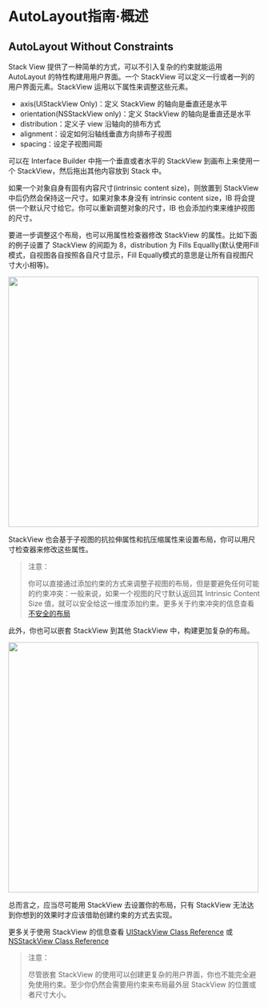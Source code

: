 # AutoLayout指南·概述

[]()

## AutoLayout Without Constraints

Stack View 提供了一种简单的方式，可以不引入复杂的约束就能运用 AutoLayout 的特性构建用用户界面。一个 StackView 可以定义一行或者一列的用户界面元素。StackView 运用以下属性来调整这些元素。

* axis(UIStackView Only)：定义 StackView 的轴向是垂直还是水平
* orientation(NSStackView only)：定义 StackView 的轴向是垂直还是水平
* distribution：定义子 view 沿轴向的排布方式
* alignment：设定如何沿轴线垂直方向排布子视图
* spacing：设定子视图间距

可以在 Interface Builder 中拖一个垂直或者水平的 StackView 到画布上来使用一个 StackView，然后拖出其他内容放到 Stack 中。

如果一个对象自身有固有内容尺寸(intrinsic content size)，则放置到 StackView 中后仍然会保持这一尺寸。如果对象本身没有 intrinsic content size，IB 将会提供一个默认尺寸给它。你可以重新调整对象的尺寸，IB 也会添加约束来维护视图的尺寸。

要进一步调整这个布局，也可以用属性检查器修改 StackView 的属性。比如下面的例子设置了 StackView 的间距为 8，distribution 为 Fills Equallly(默认使用Fill模式，自视图各自按照各自尺寸显示，Fill Equally模式的意思是让所有自视图尺寸大小相等)。

<img src="https://developer.apple.com/library/content/documentation/UserExperience/Conceptual/AutolayoutPG/Art/IB_StackView_Simple_2x.png" width=500>

StackView 也会基于子视图的抗拉伸属性和抗压缩属性来设置布局，你可以用尺寸检查器来修改这些属性。

> 注意：
> 
> 你可以直接通过添加约束的方式来调整子视图的布局，但是要避免任何可能的约束冲突：一般来说，如果一个视图的尺寸默认返回其 Intrinsic Content Size 值，就可以安全给这一维度添加约束。更多关于约束冲突的信息查看 [不安全的布局](https://developer.apple.com/library/content/documentation/UserExperience/Conceptual/AutolayoutPG/ConflictingLayouts.html#//apple_ref/doc/uid/TP40010853-CH19-SW1)

此外，你也可以嵌套 StackView 到其他 StackView 中，构建更加复杂的布局。

<img src="https://developer.apple.com/library/content/documentation/UserExperience/Conceptual/AutolayoutPG/Art/IB_StackView_NestedStacks_2x.png" width=500>

总而言之，应当尽可能用 StackView 去设置你的布局，只有 StackView 无法达到你想到的效果时才应该借助创建约束的方式去实现。

更多关于使用 StackView 的信息查看 [UIStackView Class Reference](https://developer.apple.com/documentation/uikit/uistackview) 或 [NSStackView Class Reference](https://developer.apple.com/documentation/appkit/nsstackview)

> 注意：
> 
> 尽管嵌套 StackView 的使用可以创建更复杂的用户界面，你也不能完全避免使用约束。至少你仍然会需要用约束来布局最外层 StackView 的位置或者尺寸大小。